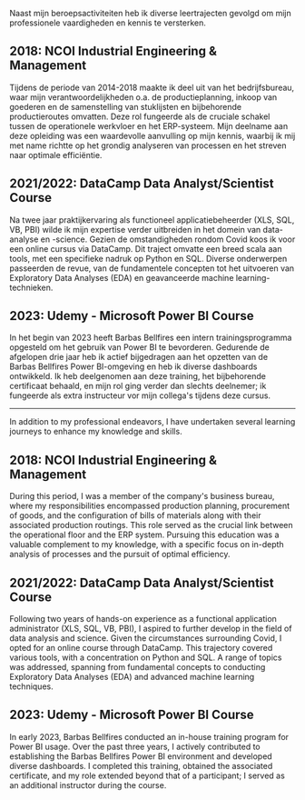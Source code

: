 Naast mijn beroepsactiviteiten heb ik diverse leertrajecten gevolgd om mijn professionele vaardigheden en kennis te versterken.

## 2018: NCOI Industrial Engineering & Management
Tijdens de periode van 2014-2018 maakte ik deel uit van het bedrijfsbureau, waar mijn verantwoordelijkheden o.a. de productieplanning, inkoop van goederen en de samenstelling van stuklijsten en bijbehorende productieroutes omvatten. Deze rol fungeerde als de cruciale schakel tussen de operationele werkvloer en het ERP-systeem. Mijn deelname aan deze opleiding was een waardevolle aanvulling op mijn kennis, waarbij ik mij met name richtte op het grondig analyseren van processen en het streven naar optimale efficiëntie.

## 2021/2022: DataCamp Data Analyst/Scientist Course
Na twee jaar praktijkervaring als functioneel applicatiebeheerder (XLS, SQL, VB, PBI) wilde ik mijn expertise verder uitbreiden in het domein van data-analyse en -science. Gezien de omstandigheden rondom Covid koos ik voor een online cursus via DataCamp. Dit traject omvatte een breed scala aan tools, met een specifieke nadruk op Python en SQL. Diverse onderwerpen passeerden de revue, van de fundamentele concepten tot het uitvoeren van Exploratory Data Analyses (EDA) en geavanceerde machine learning-technieken.

## 2023: Udemy - Microsoft Power BI Course
In het begin van 2023 heeft Barbas Bellfires een intern trainingsprogramma opgesteld om het gebruik van Power BI te bevorderen. Gedurende de afgelopen drie jaar heb ik actief bijgedragen aan het opzetten van de Barbas Bellfires Power BI-omgeving en heb ik diverse dashboards ontwikkeld. Ik heb deelgenomen aan deze training, het bijbehorende certificaat behaald, en mijn rol ging verder dan slechts deelnemer; ik fungeerde als extra instructeur vor mijn collega's tijdens deze cursus.

______________________________________________________________________________________

In addition to my professional endeavors, I have undertaken several learning journeys to enhance my knowledge and skills.

## 2018: NCOI Industrial Engineering & Management
During this period, I was a member of the company's business bureau, where my responsibilities encompassed production planning, procurement of goods, and the configuration of bills of materials along with their associated production routings. This role served as the crucial link between the operational floor and the ERP system. Pursuing this education was a valuable complement to my knowledge, with a specific focus on in-depth analysis of processes and the pursuit of optimal efficiency.

## 2021/2022: DataCamp Data Analyst/Scientist Course
Following two years of hands-on experience as a functional application administrator (XLS, SQL, VB, PBI), I aspired to further develop in the field of data analysis and science. Given the circumstances surrounding Covid, I opted for an online course through DataCamp. This trajectory covered various tools, with a concentration on Python and SQL. A range of topics was addressed, spanning from fundamental concepts to conducting Exploratory Data Analyses (EDA) and advanced machine learning techniques.

## 2023: Udemy - Microsoft Power BI Course
In early 2023, Barbas Bellfires conducted an in-house training program for Power BI usage. Over the past three years, I actively contributed to establishing the Barbas Bellfires Power BI environment and developed diverse dashboards. I completed this training, obtained the associated certificate, and my role extended beyond that of a participant; I served as an additional instructor during the course.
